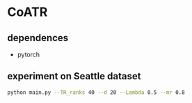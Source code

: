 # CoATR

## dependences

- pytorch

## experiment on Seattle dataset

```bash
python main.py --TR_ranks 40 --d 20 --Lambda 0.5 --mr 0.8
```
